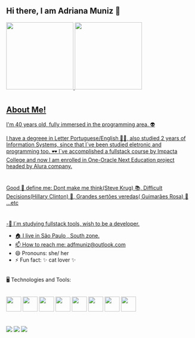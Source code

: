 ## Hi there, I am Adriana Muniz 👋
<div>
 <a href="https://github.com/adfmz">
 <img loading="lazy" height="180em" src="https://github-readme-stats.vercel.app/api/top-langs/?username=adfmz&layout=compact&langs_count=7&theme=gruvbox"/>
<img loading="lazy" height="180em" src="https://github-readme-stats.vercel.app/api?username=adfmz&show_icons=true&theme=dracula&include_all_commits=true&count_private=true"/>
</div>
  
  #
  
## About Me!
  I'm 40 years old, fully immersed in the programming area. :alien: 


  
  I have a degreee in Letter Portuguese/English 🧑‍🏫, also studied 2 years of Information Systems, since that I´ve been studied eletronic and programming too. 🕶️
  I´ve accomplished a fullstack course by Impacta College and now I am enrolled in One-Oracle Next Education project headed by Alura company.

 #
 
 Good :book: define me: Dont make me think(Steve Krug) 📚, Difficult Decisions(Hillary Clinton) 📖, Grandes sertões veredas( Guimarães Rosa) 🔖 ...etc




 
#
-🌱 I´m studying fullstack tools, wish to be a developer.
- 🏠 I live in São Paulo , South zone.
- 📫 How to reach me: adfmuniz@outlook.com
- 😄 Pronouns: she/ her
- ⚡ Fun fact: ✨ cat lover ✨

##

🖥️ Technologies and Tools:
<div style = "display: inline_block"><br>
    <img align="center"  src="https://cdn.jsdelivr.net/gh/devicons/devicon@latest/icons/git/git-original.svg" width="40" height="40" /> 
    <img align="center"src="https://cdn.jsdelivr.net/gh/devicons/devicon@latest/icons/javascript/javascript-original.svg" width="40" height="40" />   
    <img align="center"src="https://cdn.jsdelivr.net/gh/devicons/devicon@latest/icons/c/c-original.svg" width="40" height="40" />
    <img align="center"src="https://cdn.jsdelivr.net/gh/devicons/devicon@latest/icons/linux/linux-original.svg"  width="40" height="40" />
    <img align="center" src="https://cdn.jsdelivr.net/gh/devicons/devicon@latest/icons/css3/css3-original.svg" width="40" height="40" />
    <img align="center" src="https://cdn.jsdelivr.net/gh/devicons/devicon@latest/icons/html5/html5-original.svg" width="40" height="40" />
    <img align="center" src="https://cdn.jsdelivr.net/gh/devicons/devicon@latest/icons/mysql/mysql-original-wordmark.svg" width="40" height="40" />
    <img align="center" src="https://cdn.jsdelivr.net/gh/devicons/devicon@latest/icons/postgresql/postgresql-plain-wordmark.svg" width="40" height="40" />
</div> 

#

<div>
<a href="https://www.youtube.com/@driaMuniz_Cyber" target="_blank"><img loading="lazy" src="https://img.shields.io/badge/YouTube-FF0000?style=for-the-badge&logo=youtube&logoColor=white" target="_blank"></a>
<a href = "mailto:driatchiita@gmail.com"><img loading="lazy" src="https://img.shields.io/badge/Gmail-D14836?style=for-the-badge&logo=gmail&logoColor=white" target="_blank"></a>
<a href="https://www.linkedin.com/in/adriana-freire-muniz-desenvolvedora-js/)" target="_blank"><img loading="lazy" src="https://img.shields.io/badge/-LinkedIn-%230077B5?style=for-the-badge&logo=linkedin&logoColor=white" target="_blank"></a>   
</div>
         
        
         
          
  
